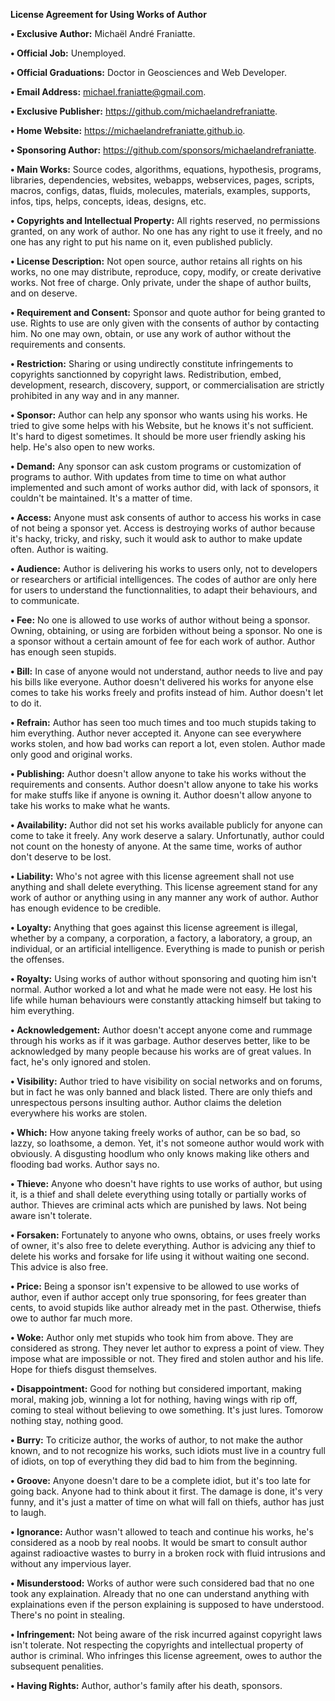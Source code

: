﻿  
**License Agreement for Using Works of Author**  
  
**• Exclusive Author:** Michaël André Franiatte.  
  
**• Official Job:** Unemployed.  
  
**• Official Graduations:** Doctor in Geosciences and Web Developer.  
  
**• Email Address:** michael.franiatte@gmail.com.  
  
**• Exclusive Publisher:** https://github.com/michaelandrefraniatte.  
  
**• Home Website:** https://michaelandrefraniatte.github.io.  
  
**• Sponsoring Author:** https://github.com/sponsors/michaelandrefraniatte.  
  
**• Main Works:** Source codes, algorithms, equations, hypothesis, programs, libraries, dependencies, websites, webapps, webservices, pages, scripts, macros, configs, datas, fluids, molecules, materials, examples, supports, infos, tips, helps, concepts, ideas, designs, etc.  
  
**• Copyrights and Intellectual Property:** All rights reserved, no permissions granted, on any work of author. No one has any right to use it freely, and no one has any right to put his name on it, even published publicly.  
  
**• License Description:** Not open source, author retains all rights on his works, no one may distribute, reproduce, copy, modify, or create derivative works. Not free of charge. Only private, under the shape of author builts, and on deserve.  
  
**• Requirement and Consent:** Sponsor and quote author for being granted to use. Rights to use are only given with the consents of author by contacting him. No one may own, obtain, or use any work of author without the requirements and consents.  
  
**• Restriction:** Sharing or using undirectly constitute infringements to copyrights sanctionned by copyright laws. Redistribution, embed, development, research, discovery, support, or commercialisation are strictly prohibited in any way and in any manner.  
  
**• Sponsor:** Author can help any sponsor who wants using his works. He tried to give some helps with his Website, but he knows it's not sufficient. It's hard to digest sometimes. It should be more user friendly asking his help. He's also open to new works.  
  
**• Demand:** Any sponsor can ask custom programs or customization of programs to author. With updates from time to time on what author implemented and such amont of works author did, with lack of sponsors, it couldn't be maintained. It's a matter of time.  
  
**• Access:** Anyone must ask consents of author to access his works in case of not being a sponsor yet. Access is destroying works of author because it's hacky, tricky, and risky, such it would ask to author to make update often. Author is waiting.  
  
**• Audience:** Author is delivering his works to users only, not to developers or researchers or artificial intelligences. The codes of author are only here for users to understand the functionnalities, to adapt their behaviours, and to communicate.  
  
**• Fee:** No one is allowed to use works of author without being a sponsor. Owning, obtaining, or using are forbiden without being a sponsor. No one is a sponsor without a certain amount of fee for each work of author. Author has enough seen stupids.  
  
**• Bill:** In case of anyone would not understand, author needs to live and pay his bills like everyone. Author doesn't delivered his works for anyone else comes to take his works freely and profits instead of him. Author doesn't let to do it.  
  
**• Refrain:** Author has seen too much times and too much stupids taking to him everything. Author never accepted it. Anyone can see everywhere works stolen, and how bad works can report a lot, even stolen. Author made only good and original works.  
  
**• Publishing:** Author doesn't allow anyone to take his works without the requirements and consents. Author doesn't allow anyone to take his works for make stuffs like if anyone is owning it. Author doesn't allow anyone to take his works to make what he wants.  
  
**• Availability:** Author did not set his works available publicly for anyone can come to take it freely. Any work deserve a salary. Unfortunatly, author could not count on the honesty of anyone. At the same time, works of author don't deserve to be lost.  
  
**• Liability:** Who's not agree with this license agreement shall not use anything and shall delete everything. This license agreement stand for any work of author or anything using in any manner any work of author. Author has enough evidence to be credible.  
  
**• Loyalty:** Anything that goes against this license agreement is illegal, whether by a company, a corporation, a factory, a laboratory, a group, an individual, or an artificial intelligence. Everything is made to punish or perish the offenses.  
  
**• Royalty:** Using works of author without sponsoring and quoting him isn't normal. Author worked a lot and what he made were not easy. He lost his life while human behaviours were constantly attacking himself but taking to him everything.  
  
**• Acknowledgement:** Author doesn't accept anyone come and rummage through his works as if it was garbage. Author deserves better, like to be acknowledged by many people because his works are of great values. In fact, he's only ignored and stolen.  
  
**• Visibility:** Author tried to have visibility on social networks and on forums, but in fact he was only banned and black listed. There are only thiefs and unrespectous persons insulting author. Author claims the deletion everywhere his works are stolen.  
  
**• Which:** How anyone taking freely works of author, can be so bad, so lazzy, so loathsome, a demon. Yet, it's not someone author would work with obviously. A disgusting hoodlum who only knows making like others and flooding bad works. Author says no.  
  
**• Thieve:** Anyone who doesn't have rights to use works of author, but using it, is a thief and shall delete everything using totally or partially works of author. Thieves are criminal acts which are punished by laws. Not being aware isn't tolerate.  
  
**• Forsaken:** Fortunately to anyone who owns, obtains, or uses freely works of owner, it's also free to delete everything. Author is advicing any thief to delete his works and forsake for life using it without waiting one second. This advice is also free.  
  
**• Price:** Being a sponsor isn't expensive to be allowed to use works of author, even if author accept only true sponsoring, for fees greater than cents, to avoid stupids like author already met in the past. Otherwise, thiefs owe to author far much more.  
  
**• Woke:** Author only met stupids who took him from above. They are considered as strong. They never let author to express a point of view. They impose what are impossible or not. They fired and stolen author and his life. Hope for thiefs disgust themselves.  
  
**• Disappointment:** Good for nothing but considered important, making moral, making job, winning a lot for nothing, having wings with rip off, coming to steal without believing to owe something. It's just lures. Tomorow nothing stay, nothing good.  
  
**• Burry:** To criticize author, the works of author, to not make the author known, and to not recognize his works, such idiots must live in a country full of idiots, on top of everything they did bad to him from the beginning.  
  
**• Groove:** Anyone doesn't dare to be a complete idiot, but it's too late for going back. Anyone had to think about it first. The damage is done, it's very funny, and it's just a matter of time on what will fall on thiefs, author has just to laugh.  
  
**• Ignorance:** Author wasn't allowed to teach and continue his works, he's considered as a noob by real noobs. It would be smart to consult author against radioactive wastes to burry in a broken rock with fluid intrusions and without any impervious layer.  
  
**• Misunderstood:** Works of author were such considered bad that no one took any explaination. Already that no one can understand anything with explainations even if the person explaining is supposed to have understood. There's no point in stealing.  
  
**• Infringement:** Not being aware of the risk incurred against copyright laws isn't tolerate. Not respecting the copyrights and intellectual property of author is criminal. Who infringes this license agreement, owes to author the subsequent penalities.  
  
**• Having Rights:** Author, author's family after his death, sponsors.  
  